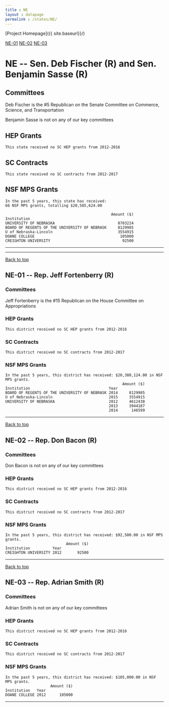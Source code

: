 ```yaml
---
title : NE
layout : datapage
permalink : /states/NE/
---
```

<a name="top"></a>
[Project Homepage]({{ site.baseurl}}/)


[NE-01](#NE-01)  [NE-02](#NE-02)  [NE-03](#NE-03)  

# NE -- Sen. Deb Fischer (R) and  Sen. Benjamin Sasse (R)
## Committees
Deb Fischer is the #5 Republican on the Senate Committee on Commerce, Science, and Transportation 

Benjamin Sasse is not on any of our key committees 

## HEP Grants
```
This state received no SC HEP grants from 2012-2016
```
## SC Contracts
```
This state received no SC contracts from 2012-2017
```
## NSF MPS Grants
```
In the past 5 years, this state has received:
66 NSF MPS grants, totalling $20,585,624.00
 
                                               Amount ($)
Institution                                              
UNIVERSITY OF NEBRASKA                            8703224
BOARD OF REGENTS OF THE UNIVERSITY OF NEBRASK     8129985
U of Nebraska-Lincoln                             3554915
DOANE COLLEGE                                      105000
CREIGHTON UNIVERSITY                                92500
```
---
---
<a name="NE-01"></a>
[Back to top](#top)
## NE-01 -- Rep. Jeff Fortenberry (R)
### Committees
Jeff Fortenberry is the #15 Republican on the House Committee on Appropriations 

### HEP Grants
```
This district received no SC HEP grants from 2012-2016
```
### SC Contracts
```
This district received no SC contracts from 2012-2017
```
### NSF MPS Grants
```
In the past 5 years, this district has received: $20,388,124.00 in NSF MPS grants.
                                                    Amount ($)
Institution                                   Year            
BOARD OF REGENTS OF THE UNIVERSITY OF NEBRASK 2014     8129985
U of Nebraska-Lincoln                         2015     3554915
UNIVERSITY OF NEBRASKA                        2012     4612438
                                              2013     3944187
                                              2014      146599
```
---
<a name="NE-02"></a>
[Back to top](#top)
## NE-02 -- Rep. Don Bacon (R)
### Committees
Don Bacon is not on any of our key committees 

### HEP Grants
```
This district received no SC HEP grants from 2012-2016
```
### SC Contracts
```
This district received no SC contracts from 2012-2017
```
### NSF MPS Grants
```
In the past 5 years, this district has received: $92,500.00 in NSF MPS grants.
                           Amount ($)
Institution          Year            
CREIGHTON UNIVERSITY 2012       92500
```
---
<a name="NE-03"></a>
[Back to top](#top)
## NE-03 -- Rep. Adrian Smith (R)
### Committees
Adrian Smith is not on any of our key committees 

### HEP Grants
```
This district received no SC HEP grants from 2012-2016
```
### SC Contracts
```
This district received no SC contracts from 2012-2017
```
### NSF MPS Grants
```
In the past 5 years, this district has received: $105,000.00 in NSF MPS grants.
                    Amount ($)
Institution   Year            
DOANE COLLEGE 2012      105000
```
---
